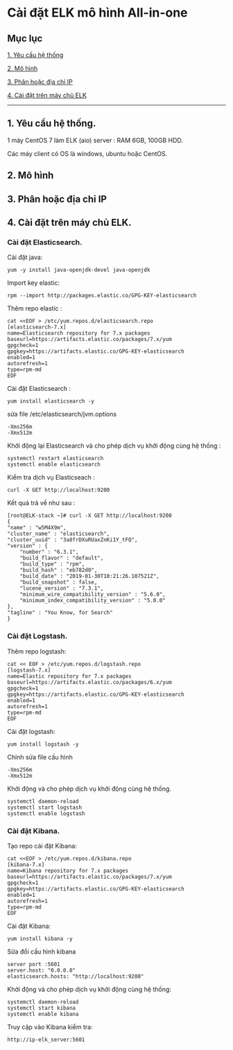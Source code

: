 # Cài đặt ELK mô hình All-in-one


## Mục lục

[1. Yêu cầu hệ thống](#1)

[2. Mô hình](#2)

[3. Phân hoặc địa chỉ IP](#3)

[4. Cài đặt trên máy chủ ELK](#4)

---
## <a name="1">1. Yêu cầu hệ thống.</a>



1 máy CentOS 7 làm ELK (aio) server : RAM 6GB, 100GB HDD.

Các máy client có OS là windows, ubuntu hoặc CentOS.
## <a name="2">2. Mô hình</a>



## <a name="3">3. Phân hoặc địa chỉ IP</a>


## <a name="4">4. Cài đặt trên máy chủ ELK.</a>



### Cài đặt Elasticsearch.
Cài đặt java:
```
yum -y install java-openjdk-devel java-openjdk
```

Import key elastic:
```
rpm --import http://packages.elastic.co/GPG-KEY-elasticsearch
```
Thêm repo elastic :
```
cat <<EOF > /etc/yum.repos.d/elasticsearch.repo
[elasticsearch-7.x]
name=Elasticsearch repository for 7.x packages
baseurl=https://artifacts.elastic.co/packages/7.x/yum
gpgcheck=1
gpgkey=https://artifacts.elastic.co/GPG-KEY-elasticsearch
enabled=1
autorefresh=1
type=rpm-md
EOF
```
Cài đặt Elasticsearch :
```
yum install elasticsearch -y
```
sửa file /etc/elasticsearch/jvm.options
```
-Xms256m
-Xmx512m
```

Khởi động lại Elasticsearch và cho phép dịch vụ khởi động cùng hệ thống :
```
systemctl restart elasticsearch
systemctl enable elasticsearch
```
Kiểm tra dịch vụ Elasticseach :

```
curl -X GET http://localhost:9200
```

Kết quả trả về như sau :
```
[root@ELK-stack ~]# curl -X GET http://localhost:9200
{
"name" : "w5M4X9m",
"cluster_name" : "elasticsearch",
"cluster_uuid" : "3a8frDXuRUaxZnKi1Y_tFQ",
"version" : {
    "number" : "6.3.1",
    "build_flavor" : "default",
    "build_type" : "rpm",
    "build_hash" : "eb782d0",
    "build_date" : "2019-01-30T10:21:26.107521Z",
    "build_snapshot" : false,
    "lucene_version" : "7.3.1",
    "minimum_wire_compatibility_version" : "5.6.0",
    "minimum_index_compatibility_version" : "5.0.0"
},
"tagline" : "You Know, for Search"
}
```

### Cài đặt Logstash.

Thêm repo logstash:
```
cat << EOF > /etc/yum.repos.d/logstash.repo
[logstash-7.x]
name=Elastic repository for 7.x packages
baseurl=https://artifacts.elastic.co/packages/6.x/yum
gpgcheck=1
gpgkey=https://artifacts.elastic.co/GPG-KEY-elasticsearch
enabled=1
autorefresh=1
type=rpm-md
EOF
```
Cài đặt logstash:
```
yum install logstash -y
```
Chỉnh sửa file cấu hình
```
-Xms256m
-Xmx512m
```

Khởi động và cho phép dịch vụ khởi động cùng hệ thống.
```
systemctl daemon-reload
systemctl start logstash
systemctl enable logstash
```
### Cài đặt Kibana.

Tạo repo cài đặt Kibana:
```
cat <<EOF > /etc/yum.repos.d/kibana.repo
[kibana-7.x]
name=Kibana repository for 7.x packages
baseurl=https://artifacts.elastic.co/packages/7.x/yum
gpgcheck=1
gpgkey=https://artifacts.elastic.co/GPG-KEY-elasticsearch
enabled=1
autorefresh=1
type=rpm-md
EOF
```
Cài đặt Kibana:
```
yum install kibana -y
```
Sửa đổi cấu hình kibana
```
server port :5601
server.host: "0.0.0.0"
elasticsearch.hosts: "http://localhost:9200"

```
Khởi động và cho phép dịch vụ khởi động cùng hệ thống:
```
systemctl daemon-reload
systemctl start kibana
systemctl enable kibana
```
Truy cập vào Kibana kiểm tra:

`http://ip-elk_server:5601`

